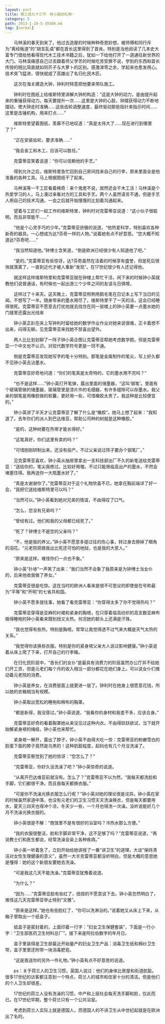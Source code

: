 ```yaml
---
layout: post
title: 第三百九十三节　钟小英的礼物-
category: 5
path: 2013-1-28-5-39300.md
tag: [normal]
---
```


　　马林溪的春天到来了。他过去造屋的时候种种奇思妙想，被师傅和同行斥为“离经叛道”的“胡言乱语”都在首长这里得到了首肯。特别是当他阅读了几本史大富专门借给他看得现代木工技术书籍之后，犹如一下给他打开了一道通往新世界的大门。马林溪痛感自己过去跟着师父学艺的时候吃苦受罪不说，学到的东西和首长传授的相比简直就如同芥子与大萝卜的区别。感激涕零之余，学起来也愈发用心。技术突飞猛进，很快就成了高雄出了名归化民木匠。

　　这次在海关建造大钟，钟利时特意把他要来带队施工。

　　钟利时在图纸上给维斯特里讲解大钟的构造：“这是大钟的动力，是由提升起来的重锤获得动力。每天要提升一次……这里是大钟的心脏，钟摆获得动力不断地摆动，使大钟走时准确……这些齿轮调整速度，最终驱动那些指针来指示时间……这里是击锤机构，用来打点……”

　　维斯特里望着图纸，羡慕不已地叹道：“真是太伟大了……现在进行到哪里了？”

　　“正在安装齿轮，要求准确……”

　　“我会金工和木工，应该可以胜任。”

　　克雷蒂亚笑着说道：“你可以信赖他的手艺。”

　　得到允许之后，维斯特里急忙回到自己房间找来自己的行李，原来里面全是他准备的各种工具。马上根据图纸干了起来。

　　马林溪等一干工匠看着稀奇：来个鬼佬不说，居然还会干木工活！马林溪是个热爱学习的人，马上凑过来看对方的工具和手艺。两个人虽然语言不通，但是手艺人用自己的技术沟通，一会之后就开始慢慢的比划着沟通起来。

　　望着与工匠们一起工作的维斯特里，钟利时对克雷蒂亚说道：“这小伙子很聪明，而且非常能干……”

　　“他是个心灵手巧的少年。”克雷蒂亚骄傲的说道，“他热爱科学，特别喜欢各种新奇的器具。一心想成为达?芬奇一样的人物。”说着她有点不好意思。“您大概不知道达?芬奇吧……”

　　“我当然知道他。”钟博士含笑道，“倒是欧洲已经很少有人知道他了吧。”

　　“是的。”克雷蒂亚有些惊讶，达?芬奇虽然在活着的时候享有盛誉，但是死后很快就落寞了，一直到近代才被人重新“发现”。在17世纪很少有人还记得他。

　　就这样这样维斯特里和克雷蒂亚就在钟楼上帮忙干活，闲下来的时候钟小英就教他们说普通话，有时候也一起出游三个少年之间的友谊与日俱增。

　　这样过了十来天。这天晚上，克雷蒂亚照例用鹅毛笔在日记本上写下当日的见闻。不想写了一半。随身带来的墨水用尽了。维斯特里干了一天的活，这会已经睡得很死。克雷蒂亚不愿意去打扰他就去找住在同一层楼上的钟小英要一点墨水她的门缝里还露出光线来

　　钟小英正趴在床上写钟利时留给她的数学作业作业对她来说很难，正卡着想不出来，闷得无聊。见克雷蒂亚来找她不禁喜出望外。

　　两人比比划划聊了一阵子钟小英企图让克雷蒂亚帮她考虑数学题。但是克雷蒂亚一个中文也不认识。对现代数学符号更是一窍不通。

　　倒是克雷蒂亚发现她写字的笔十分特别。那笔是金属制作的笔尖，写上好久都不见钟小英去沾墨水。

　　克雷蒂亚好奇地问道：“你们的笔真是太奇特的，它的墨水用不完吗？”

　　“也不是这样……”钟小英打开笔弹，露出里面的储墨器，“这叫‘钢笔’。里面有个玻璃管做的储墨器，玻璃管里是漆片作的毛细器，有许多缝隙可以存墨水。我父亲的钢笔是用橡胶做的软囊，更好用一些，可惜橡胶太贵了。我这种是比较便宜的。”

　　钟小英讲了半天才让克雷蒂亚了解了什么是“橡胶”。她马上想了起来：“我知道了。去年你们的派人到巴达维亚，帮助公司种的树就是这种橡胶。”

　　“是的，这种树要在热带才能长得好。”

　　“这笔真好，你们这里有卖的吗？”

　　“可惜刚刚研制出来，还没有投产。不过父亲说过阵子要办个钢笔厂。”

　　见克雷蒂亚喜欢，钟小英从抽屉里拿出一支科技部出厂不久的新笔送给克雷蒂亚：“送给你的，笔尖我修过。比较好用喔。不过只能用临高出产的墨水，不然会堵塞住得。我再送你一大瓶墨水好了。”

　　“真是太谢谢你了。”克雷蒂亚对于这个礼物欣喜不已，她拿在胸前端详了好一会，“我把它送给维斯特里可以吗？”

　　“当然可以。”钟小英看到她对兄弟的情谊，不由得叹了口气。

　　“怎么，您没有兄弟吗？”

　　“曾经有过。他们和我的父母都已经死了。”

　　“死了？钟博士不是您的父亲吗？”

　　“不，他是我的养父。”钟小英不愿意多提过往的伤心事，转过身去擦掉了眼角的泪花。“元老院把救我出比死还可怕的地狱，也是我的大恩人。”

　　“原来是这样。难怪你们一点也不象。”

　　钟小英“扑哧”一声笑了出来：“我们当然不会象了我原来是为钟博士当女仆的，后来他收我做了养女。”

　　克雷蒂亚很是吃惊。这在当时的欧洲人看来是很不可思议的即使是在号称最为“平等”和“开明”的七省共和国。

　　钟小英不愿多提往事，她看了看克雷蒂亚：“你穿得太多了你不觉得热吗？”

　　克雷蒂亚穿得是亚麻的衬裙和紧身的胸褡，在只穿着临高纺织的高支数亚麻布做得睡袍的钟小英看来既别扭又炎热。何况她的额头上还满是汗珠。

　　“我也觉得有些热，特别是胸褡。常常让我觉得透不过气来大概是天气太热的关系。”

　　“我觉得你该换些衣服。特别是你的紧身褡父亲大人说过影响健康。”钟小英说着从床上爬了下来，打开自己的行李箱。

　　在归化民阶层中，“首长们的女仆”是最具有消费力的阶层虽然办公厅并不给她们开工资，但是元老们每个月的收入相当一部分都花在她们身上。可以说女仆们推动着元老院的消费。

　　钟小英是养女，在消费层面上就更进一层了。钟利时在她身上很愿意花钱，所以她的衣箱相当有规模。

　　钟小英取出宽松的睡袍和棉布的胸罩。

　　“都是新得，我没穿过。”钟小英说道，“我看你的身材和我差不多，应该合身。”

　　克雷蒂亚好奇的看着胸罩她从来没见过这种内衣。不由得跃跃欲试，当下就开始解紧身褡的绳结，钟小英也来帮忙。

　　紧身褡一解开，露出了脖子，钟小英不由得大吃一惊：克雷蒂亚的粉嫩雪白的脸蛋下面的脖子竟然是乌黑的！这种肮脏程度，起码也有几个月没洗澡了。

　　克雷蒂亚察觉到了她的惊讶：“您怎么了？”

　　“克雷蒂亚，你好久没洗澡了吧？”钟小英惊奇的说道。

　　“从离开巴达维亚前就没有。怎么了？”克雷蒂亚不以为然，“我每天都洗脸和手脚，它们都很干净。而且我每天都换衣服。”

　　“可是你不洗澡光换衣服怎么行呢？”钟小英对她的理论很是诧异。钟小英在家的时候虽然家道中落，也没有元老们的卫生习惯天天洗澡换衣，但是每天都要用水，夏天三四天也得冲个凉，冬天少一些，一个月也得洗一次澡。没听说能好几个月不洗澡光换衣服的。

　　钟小英很是不解：“商馆里不是有很好的浴室吗？冷热水那么方便。”

　　“我的衣服很整洁，脸和手脚非常干净，这不足够了吗？”克雷蒂亚说道，“再说教士们和医生都说，经常洗澡会染上各种疾病。”

　　钟小英一听着急了，立刻开始给她讲授了一番“讲卫生”的道理，大谈“保持清洁对女性生理健康的意义”，虽然一大半克雷蒂亚都没听明白，但是大概的意思她是懂得：她的这个新朋友要她去洗澡。

　　“可是我这几天不能洗澡。”克雷蒂亚犹豫着说道。

　　“为什么？”

　　“因为……”克雷蒂亚脸有些红了，扭捏的不愿意说下去。钟小英忽然明白了，难怪这几天克雷蒂亚举止特别“文雅”。

　　“原来是这样。”她也有些脸红了，“你可以洗淋浴的。”说着她又从床上下来，从箱子里取出一个纸盒子。

　　纸盒子是密封着的，上面印着一行字：“妇女卫生保健套装”，下面是一行小字：“卫生部医药卫生材料总厂”。接下来是阿拉伯数字的年月日。

　　盒子里装得是卫生部最近开始量产的妇女卫生产品：消毒卫生纸和棉纱卫生带，盒子里里还附带一块消毒肥皂。

　　“这是我送你的另外一件礼物。”钟小英有点不好意思的说道。

　　ps：关于荷兰人的卫生习惯，英国人说过：他们的身体比房屋和街道肮脏。很多17世纪的访客都注意到一个特点，荷兰人的城市和住家十分的清洁。但是他们的个人卫生却很差。

　　17世纪的荷兰人没有洗澡的习惯，中产和上层社会每天洗手脚和脸，仅此而已。在17世纪早期，整个荷兰只有一个公共浴室。

　　考虑到荷兰人实际上就是德国人，而德国人的不讲卫生从中世纪起就是在欧洲出了名的。
